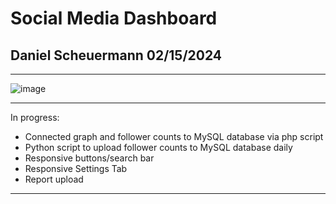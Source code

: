 # Social Media Dashboard
## Daniel Scheuermann 02/15/2024
----------

![image](https://github.com/scheuermann-daniel/Social_Media_Dashboard/assets/69008235/e81cb87f-9be1-4362-8036-4ba57cdc6db9)

----------

In progress:
  - Connected graph and follower counts to MySQL database via php script
  - Python script to upload follower counts to MySQL database daily
  - Responsive buttons/search bar
  - Responsive Settings Tab
  - Report upload

----------
